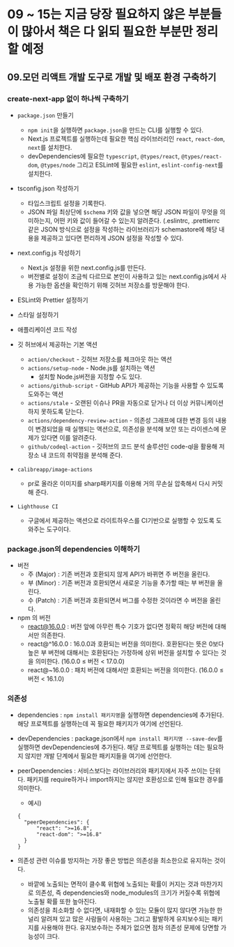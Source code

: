 # 09 ~ 15는 지금 당장 필요하지 않은 부분들이 많아서 책은 다 읽되 필요한 부분만 정리할 예정

## 09.모던 리액트 개발 도구로 개발 및 배포 환경 구축하기

### create-next-app 없이 하나씩 구축하기

- `package.json` 만들기
  - `npm init`을 실행하면 `package.json`을 만드는 CLI를 실행할 수 있다.
  - Next.js 프로젝트를 실행하는데 필요한 핵심 라이브러리인 `react`, `react-dom`, `next`를 설치한다.
  - devDependencies에 필요한 `typescript`, `@types/react`, `@types/react-dom`, `@types/node` 그리고 ESLint에 필요한 `eslint`, `eslint-config-next`를 설치한다.
- tsconfig.json 작성하기
  - 타입스크립트 설정을 기록한다.
  - JSON 파일 최상단에 `$schema` 키와 값을 넣으면 해당 JSON 파일이 무엇을 의미하는지, 어떤 키와 값이 들어갈 수 있는지 알려준다. (.eslintrc, .prettierrc 같은 JSON 방식으로 설정을 작성하는 라이브러리가 schemastore에 해당 내용을 제공하고 있다면 편리하게 JSON 설정을 작성할 수 있다.
- next.config.js 작성하기
  - Next.js 설정을 위한 next.config.js를 만든다.
  - 버전별로 설정이 조금씩 다르므로 본인이 사용하고 있는 next.config.js에서 사용 가능한 옵션을 확인하기 위해 깃허브 저장소를 방문해야 한다.
- ESLint와 Prettier 설정하기
- 스타일 설정하기
- 애플리케이션 코드 작성

- 깃 허브에서 제공하는 기본 액션
  - `action/checkout` - 깃허브 저장소를 체크아웃 하는 액션
  - `actions/setup-node` - Node.js를 설치하는 액션
    - 설치할 Node.js버전을 지정할 수도 있다.
  - `actions/github-script` - GitHub API가 제공하는 기능을 사용할 수 있도록 도와주는 액션
  - `actions/stale` - 오랜된 이슈나 PR을 자동으로 닫거나 더 이상 커뮤니케이션하지 못하도록 닫는다.
  - `actions/dependency-review-action` - 의존성 그래프에 대한 변경 등의 내용이 변경되었을 때 실행되는 액션으로, 의존성을 분석해 보안 또는 라이센스에 문제가 있다면 이를 알려준다.
  - `github/codeql-action` - 깃허브의 코드 분석 솔루션인 code-ql을 활용해 저장소 내 코드의 취약점을 분석해 준다.
- `calibreapp/image-actions`
  - pr로 올라온 이미지를 sharp패키지를 이용해 거의 무손실 압축해서 다시 커밋해 준다.
- `Lighthouse CI`
  - 구글에서 제공하는 액션으로 라이트하우스를 CI기반으로 실행할 수 있도록 도와주는 도구이다.

### package.json의 dependencies 이해하기

- 버전
  - 주 (Major) : 기존 버전과 호환되지 않게 API가 바뀌면 주 버전을 올린다.
  - 부 (Minor) : 기존 버전과 호환되면서 새로운 기능을 추가할 때는 부 버전을 올린다.
  - 수 (Patch) : 기존 버전과 호환되면서 버그를 수정한 것이라면 수 버전을 올린다.
- npm 의 버전
  - react@16.0.0 : 버전 앞에 아무런 특수 기호가 없다면 정확히 해당 버전에 대해서만 의존한다.
  - react@^16.0.0 : 16.0.0과 호환되는 버전을 의미한다. 호환된다는 뜻은 0보다 높은 부 버전에 대해서는 호환된다는 가정하에 상위 버전을 설치할 수 있다는 것을 의미한다. (16.0.0 ≤ 버전 < 17.0.0)
  - react@~16.0.0 : 패치 버전에 대해서만 호환되는 버전을 의미한다. (16.0.0 ≤ 버전 < 16.1.0)

### 의존성

- dependencies : `npm install 패키지명`을 실행하면 dependencies에 추가된다. 해당 프로젝트를 실행하는데 꼭 필요한 패키지가 여기에 선언된다.
- devDependencies : package.json에서 `npm install 패키지명 --save-dev`를 실행하면 devDependencies에 추가된다. 해당 프로젝트를 실행하는 데는 필요하지 않지만 개발 단계에서 필요한 패키지들을 여기에 선언한다.
- peerDependencies : 서비스보다는 라이브러리와 패키지에서 자주 쓰이는 단위다. 패키지를 require하거나 import하지는 않지만 호환성으로 인해 필요한 경우를 의미한다.

  - 예시)

  ```tsx
  {
  	"peerDependencies": {
  		"react": ">=16.8",
  		"react-dom": ">=16.8"
  	}
  }
  ```

- 의존성 관련 이슈를 방지하는 가장 좋은 방법은 의존성을 최소한으로 유지하는 것이다.
  - 바깥에 노출되는 면적이 클수록 위협에 노출되는 확률이 커지는 것과 마찬가지로 의존성, 즉 dependencies와 node_modules의 크기가 커질수록 위협에 노출될 확률 또한 높아진다.
  - 의존성을 최소화할 수 없다면, 내재화할 수 있는 모듈이 많지 않다면 가능한 한 널리 알려져 있고 많은 사람들이 사용하는 그리고 활발하게 유지보수되는 패키지를 사용해야 한다. 유지보수하는 주체가 없으면 점차 의존성 문제에 당면할 가능성이 크다.
